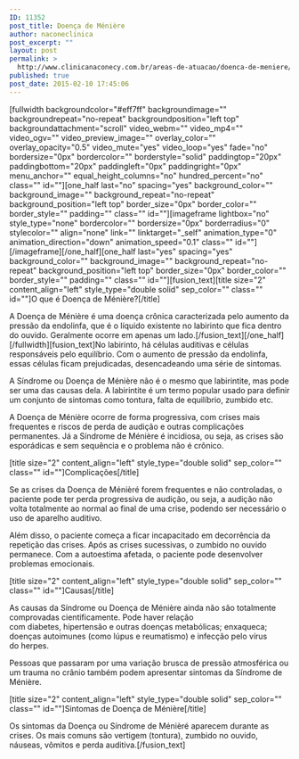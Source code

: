 ```yaml
---
ID: 11352
post_title: Doença de Ménière
author: naconeclinica
post_excerpt: ""
layout: post
permalink: >
  http://www.clinicanaconecy.com.br/areas-de-atuacao/doenca-de-meniere/
published: true
post_date: 2015-02-10 17:45:06
---
```

[fullwidth backgroundcolor="#eff7ff" backgroundimage="" backgroundrepeat="no-repeat" backgroundposition="left top" backgroundattachment="scroll" video_webm="" video_mp4="" video_ogv="" video_preview_image="" overlay_color="" overlay_opacity="0.5" video_mute="yes" video_loop="yes" fade="no" bordersize="0px" bordercolor="" borderstyle="solid" paddingtop="20px" paddingbottom="20px" paddingleft="0px" paddingright="0px" menu_anchor="" equal_height_columns="no" hundred_percent="no" class="" id=""][one_half last="no" spacing="yes" background_color="" background_image="" background_repeat="no-repeat" background_position="left top" border_size="0px" border_color="" border_style="" padding="" class="" id=""][imageframe lightbox="no" style_type="none" bordercolor="" bordersize="0px" borderradius="0" stylecolor="" align="none" link="" linktarget="_self" animation_type="0" animation_direction="down" animation_speed="0.1" class="" id=""] <img alt="" src="http://www.clinicanaconecy.com.br/wp-content/uploads/2015/02/meniere.jpg" />[/imageframe][/one_half][one_half last="yes" spacing="yes" background_color="" background_image="" background_repeat="no-repeat" background_position="left top" border_size="0px" border_color="" border_style="" padding="" class="" id=""][fusion_text][title size="2" content_align="left" style_type="double solid" sep_color="" class="" id=""]O que é Doença de Ménière?[/title]

A Doença de Ménière é uma doença crônica caracterizada pelo aumento da pressão da endolinfa, que é o líquido existente no labirinto que fica dentro do ouvido. Geralmente ocorre em apenas um lado.[/fusion_text][/one_half][/fullwidth][fusion_text]No labirinto, há células auditivas e células responsáveis pelo equilíbrio. Com o aumento de pressão da endolinfa, essas células ficam prejudicadas, desencadeando uma série de sintomas.

A Síndrome ou Doença de Ménière não é o mesmo que labirintite, mas pode ser uma das causas dela. A labirintite é um termo popular usado para definir um conjunto de sintomas como tontura, falta de equilíbrio, zumbido etc.

A Doença de Ménière ocorre de forma progressiva, com crises mais frequentes e riscos de perda de audição e outras complicações permanentes. Já a Síndrome de Ménière é incidiosa, ou seja, as crises são esporádicas e sem sequência e o problema não é crônico.

[title size="2" content_align="left" style_type="double solid" sep_color="" class="" id=""]Complicações[/title]

Se as crises da Doença de Ménièré forem frequentes e não controladas, o paciente pode ter perda progressiva de audição, ou seja, a audição não volta totalmente ao normal ao final de uma crise, podendo ser necessário o uso de aparelho auditivo.

Além disso, o paciente começa a ficar incapacitado em decorrência da repetição das crises. Após as crises sucessivas, o zumbido no ouvido permanece. Com a autoestima afetada, o paciente pode desenvolver problemas emocionais.

[title size="2" content_align="left" style_type="double solid" sep_color="" class="" id=""]Causas[/title]

As causas da Síndrome ou Doença de Ménière ainda não são totalmente comprovadas cientificamente. Pode haver relação com diabetes, hipertensão e outras doenças metabólicas; enxaqueca; doenças autoimunes (como lúpus e reumatismo) e infecção pelo vírus do herpes.

Pessoas que passaram por uma variação brusca de pressão atmosférica ou um trauma no crânio também podem apresentar sintomas da Síndrome de Ménière.

[title size="2" content_align="left" style_type="double solid" sep_color="" class="" id=""]Sintomas de Doença de Ménière[/title]

Os sintomas da Doença ou Síndrome de Ménièré aparecem durante as crises. Os mais comuns são vertigem (tontura), zumbido no ouvido, náuseas, vômitos e perda auditiva.[/fusion_text]